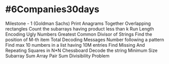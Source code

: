 # #6Companies30days

Milestone - 1 (Goldman Sachs)
Print Anagrams Together
Overlapping rectangles
Count the subarrays having product less than k
Run Length Encoding
Ugly Numbers
Greatest Common Divisor of Strings
Find the position of M-th item
Total Decoding Messages
Number following a pattern
Find max 10 numbers in a list having 10M entries
Find Missing And Repeating
Squares in N*N Chessboard
Decode the string
Minimum Size Subarray Sum
Array Pair Sum Divisibility Problem
